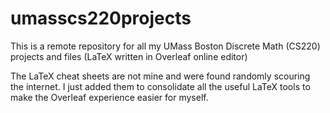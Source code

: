 # umasscs220projects
This is a remote repository for all my UMass Boston Discrete Math (CS220) projects and files (LaTeX written in Overleaf online editor)

The LaTeX cheat sheets are not mine and were found randomly scouring the internet. I just added them to consolidate all the useful LaTeX tools to make the Overleaf experience easier for myself.
